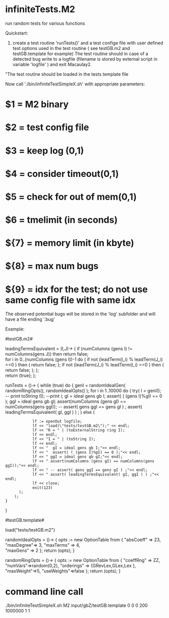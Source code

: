 infiniteTests.M2
===============

run random tests for various functions


Quickstart:

1. create a test routine 'runTests()' and a test confige file with user defined test options used in the test routine 
( see testGB.m2 and testGB.template for example)
The test routine should in case of a detected bug write to a logfile (filename is stored by external script in variable 'logfile' )
and exit Macaulay2.

"The test routine should be loaded in the tests template file

Now call './bin/infiniteTestSimpleX.sh'  with appropriate parameters:

# $1 = M2 binary
# $2 = test config file
# $3 = keep log (0,1)
# $4 = consider timeout(0,1)
# $5 = check for out of mem(0,1)
# $6 = tmelimit (in seconds)
# ${7} = memory limit (in kbyte)
# ${8} = max num bugs
# ${9} = idx for the test; do not use same config file with same idx

The observed potential bugs will be stored in the 'log' subfolder and will have a file ending '.bug'

Example:

#testGB.m2#

leadingTermsEquivalent = (I,J)->
(
    if (numColumns (gens I) != numColumns(gens J)) then return false;   
    for i in 0..(numColumns (gens I))-1 do
    (
        if not (leadTerm(I_i) % leadTerm(J_i) ==0 ) then
        (
            return false;
        );
        if not (leadTerm(J_i) % leadTerm(I_i) ==0 ) then
        (
            return false;
        );
    );   
    return (true);
);


runTests = ()->
{
    while (true) do
    {
        genI =  randomIdealGen( randomRingOpts(), randomIdealOpts() );
        for i in 1..10000 do
        (
         try(
              I = genI();
              -- print toString (I);
              --print i;
              gI = ideal gens gb I;
              assert( ( (gens I)%gI) == 0 );
              ggI = ideal gens gb gI;
              assert(numColumns (gens gI) == numColumns(gens ggI));
              -- assert( gens ggI == gens gI ) ;
               assert( leadingTermsEquivalent( gI, ggI ) ) ;
          )
          else 
          (
                
                lf := openOut logfile;
                lf << "load(\"tests/testGB.m2\");" << endl;
                lf << "R = " | (toExternalString ring I);
                lf << endl;
                lf << "I = " | (toString I);
                lf << endl;
                lf << "  gI = ideal gens gb I;"<< endl;
                lf << "  assert( ( (gens I)%gI) == 0 );"<< endl;
                lf << " ggI = ideal gens gb gI;"<< endl;
                lf << " assert(numColumns (gens gI) == numColumns(gens ggI));"<< endl;
                lf << " -- assert( gens ggI == gens gI ) ;"<< endl;
                lf << " assert( leadingTermsEquivalent( gI, ggI ) ) ;"<< endl;
                lf << close;
                exit(123)
          );
        );
    }
}


#testGB.template#

load("tests/testGB.m2")

randomIdealOpts = ()->
{
    opts := new OptionTable from {
     "absCoeff" => 23,
     "maxDegree"=> 3,
     "maxTerms" => 4,  
     "maxGens"  => 2
    };
    return (opts);
}


randomRingOpts = ()->
{
    opts := new OptionTable from {
     "coeffRng" => ZZ,
     "numVars"=>random(0,2),
     "orderings" => {GRevLex,GLex,Lex },
     "maxWeight"=>5,
     "useWeights"=>false
    };
    return (opts);
}

# command line call 
./bin/infiniteTestSimpleX.sh M2 input/gbZ/testGB.template 0 0 0 200 1000000 1 1




